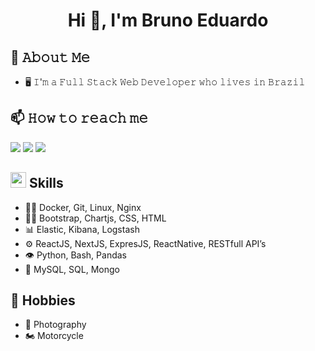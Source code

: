 <h1 align="center">Hi 👋, I'm Bruno Eduardo</h1>
<!-- <h3 align="center">A passionate full stack developer from Brasil</h3> -->

## :book: 𝙰𝚋𝚘𝚞𝚝 𝙼𝚎
- 🖥 𝙸'𝚖 𝚊 𝙵𝚞𝚕𝚕 𝚂𝚝𝚊𝚌𝚔 𝚆𝚎𝚋 𝙳𝚎𝚟𝚎𝚕𝚘𝚙𝚎𝚛 𝚠𝚑𝚘 𝚕𝚒𝚟𝚎𝚜 𝚒𝚗 𝙱𝚛𝚊𝚣𝚒𝚕


## 📫 𝙷𝚘𝚠 𝚝𝚘 𝚛𝚎𝚊𝚌𝚑 𝚖𝚎
<p align="left">
  
  <a href="mailto:contact@brunoed.0925@gmail.com?subject=[GitHub]%20🔥%20Prise%20de%20contact&body=Bonjour%20Stan%2C%0A%0AJe%20viens%20vers%20toi%20aujourd%27hui%20apr%C3%A8s%20avoir%20vu%20ton%20profil%20GitHub%20pour%20..."><img src="https://img.shields.io/badge/e‑mail-D14836.svg?style=for-the-badge&logo=GMail&logoColor=white"/></a>
  <a href="https://instagram.com/breduardo"><img src="https://img.shields.io/badge/instagram-E4405F.svg?style=for-the-badge&logo=instagram&logoColor=white"/></a>
  <a href="https://linkedin.com/in/breduardosilva"><img src="https://img.shields.io/badge/linkedin-0077B5.svg?style=for-the-badge&logo=linkedin&logoColor=white"/></a>
</a>
  
</p>

<!-- ## 🚀 &nbsp;Skills -->
## <img src="https://media2.giphy.com/media/QssGEmpkyEOhBCb7e1/giphy.gif?cid=ecf05e47a0n3gi1bfqntqmob8g9aid1oyj2wr3ds3mg700bl&rid=giphy.gif" width ="25"> Skills
- 👨‍💻 Docker, Git, Linux, Nginx
- 👨‍🎨 Bootstrap, Chartjs, CSS, HTML
- 📊 Elastic, Kibana, Logstash
- ⚙️ ReactJS, NextJS, ExpresJS, ReactNative,  RESTfull API’s
- 👁️ Python, Bash, Pandas
- 💽 MySQL, SQL, Mongo

## 📅 Hobbies
- 📸 Photography
- 🏍️ Motorcycle
